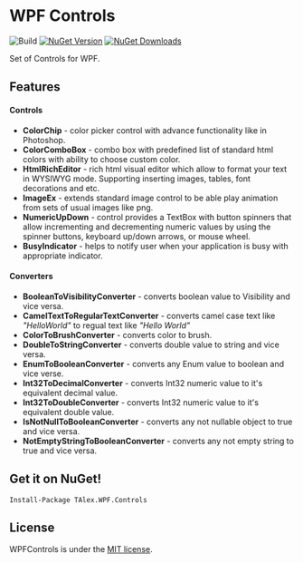 # WPF Controls
![Build](https://github.com/alex-titarenko/wpfcontrols/workflows/Build/badge.svg?branch=main)
[![NuGet Version](http://img.shields.io/nuget/v/TAlex.WPF.Controls.svg?style=flat)](https://www.nuget.org/packages/TAlex.WPF.Controls/) [![NuGet Downloads](http://img.shields.io/nuget/dt/TAlex.WPF.Controls.svg?style=flat)](https://www.nuget.org/packages/TAlex.WPF.Controls/)

Set of Controls for WPF.

## Features

#### Controls
* **ColorChip** - color picker control with advance functionality like in Photoshop.
* **ColorComboBox** - combo box with predefined list of standard html colors with ability to choose custom color.
* **HtmlRichEditor** - rich html visual editor which allow to format your text in WYSIWYG mode. Supporting inserting images, tables, font decorations and etc.
* **ImageEx** - extends standard image control to be able play animation from sets of usual images like png.
* **NumericUpDown** - control provides a TextBox with button spinners that allow incrementing and decrementing numeric values by using the spinner buttons, keyboard up/down arrows, or mouse wheel.
* **BusyIndicator** - helps to notify user when your application is busy with appropriate indicator.

#### Converters
* **BooleanToVisibilityConverter** - converts boolean value to Visibility and vice versa.
* **CamelTextToRegularTextConverter** - converts camel case text like *"HelloWorld"* to regual text like *"Hello World"*
* **ColorToBrushConverter** - converts color to brush.
* **DoubleToStringConverter** - converts double value to string and vice versa.
* **EnumToBooleanConverter** - converts any Enum value to boolean and vice verse.
* **Int32ToDecimalConverter** - converts Int32 numeric value to it's equivalent decimal value.
* **Int32ToDoubleConverter** - converts Int32 numeric value to it's equivalent double value.
* **IsNotNullToBooleanConverter** - converts any not nullable object to true and vice versa.
* **NotEmptyStringToBooleanConverter** - converts any not empty string to true and vice versa.


## Get it on NuGet!

    Install-Package TAlex.WPF.Controls

## License
WPFControls is under the [MIT license](LICENSE.md).
